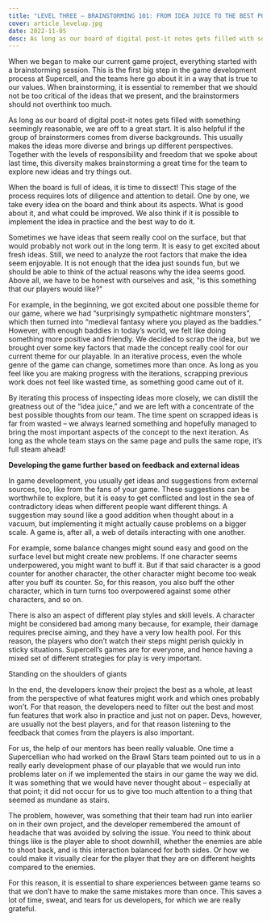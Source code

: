 ```yaml
---
title: "LEVEL THREE – BRAINSTORMING 101: FROM IDEA JUICE TO THE BEST POSSIBLE GAME DESIGN"
cover: article_levelup.jpg
date: 2022-11-05
desc: As long as our board of digital post-it notes gets filled with something seemingly reasonable, we are off to a great start. It is also helpful if the group of brainstormers comes from diverse.
---
```

When we began to make our current game project, everything started with a brainstorming session. This is the first big step in the game development process at Supercell, and the teams here go about it in a way that is true to our values. When brainstorming, it is essential to remember that we should not be too critical of the ideas that we present, and the brainstormers should not overthink too much.

As long as our board of digital post-it notes gets filled with something seemingly reasonable, we are off to a great start. It is also helpful if the group of brainstormers comes from diverse backgrounds. This usually makes the ideas more diverse and brings up different perspectives. Together with the levels of responsibility and freedom that we spoke about last time, this diversity makes brainstorming a great time for the team to explore new ideas and try things out.

When the board is full of ideas, it is time to dissect! This stage of the process requires lots of diligence and attention to detail. One by one, we take every idea on the board and think about its aspects. What is good about it, and what could be improved. We also think if it is possible to implement the idea in practice and the best way to do it.

Sometimes we have ideas that seem really cool on the surface, but that would probably not work out in the long term. It is easy to get excited about fresh ideas. Still, we need to analyze the root factors that make the idea seem enjoyable. It is not enough that the idea just sounds fun, but we should be able to think of the actual reasons why the idea seems good. Above all, we have to be honest with ourselves and ask, "is this something that our players would like?"

For example, in the beginning, we got excited about one possible theme for our game, where we had “surprisingly sympathetic nightmare monsters”, which then turned into “medieval fantasy where you played as the baddies.” However, with enough baddies in today’s world, we felt like doing something more positive and friendly. We decided to scrap the idea, but we brought over some key factors that made the concept really cool for our current theme for our playable. In an iterative process, even the whole genre of the game can change, sometimes more than once. As long as you feel like you are making progress with the iterations, scrapping previous work does not feel like wasted time, as something good came out of it.

By iterating this process of inspecting ideas more closely, we can distill the greatness out of the “idea juice,” and we are left with a concentrate of the best possible thoughts from our team. The time spent on scrapped ideas is far from wasted – we always learned something and hopefully managed to bring the most important aspects of the concept to the next iteration. As long as the whole team stays on the same page and pulls the same rope, it’s full steam ahead!

**Developing the game further based on feedback and external ideas**

In game development, you usually get ideas and suggestions from external sources, too, like from the fans of your game. These suggestions can be worthwhile to explore, but it is easy to get conflicted and lost in the sea of contradictory ideas when different people want different things. A suggestion may sound like a good addition when thought about in a vacuum, but implementing it might actually cause problems on a bigger scale. A game is, after all, a web of details interacting with one another.

For example, some balance changes might sound easy and good on the surface level but might create new problems. If one character seems underpowered, you might want to buff it. But if that said character is a good counter for another character, the other character might become too weak after you buff its counter. So, for this reason, you also buff the other character, which in turn turns too overpowered against some other characters, and so on.

There is also an aspect of different play styles and skill levels. A character might be considered bad among many because, for example, their damage requires precise aiming, and they have a very low health pool. For this reason, the players who don’t watch their steps might perish quickly in sticky situations. Supercell’s games are for everyone, and hence having a mixed set of different strategies for play is very important.

Standing on the shoulders of giants

In the end, the developers know their project the best as a whole, at least from the perspective of what features might work and which ones probably won’t. For that reason, the developers need to filter out the best and most fun features that work also in practice and just not on paper. Devs, however, are usually not the best players, and for that reason listening to the feedback that comes from the players is also important.

For us, the help of our mentors has been really valuable. One time a Supercellian who had worked on the Brawl Stars team pointed out to us in a really early development phase of our playable that we would run into problems later on if we implemented the stairs in our game the way we did. It was something that we would have never thought about – especially at that point; it did not occur for us to give too much attention to a thing that seemed as mundane as stairs.

The problem, however, was something that their team had run into earlier on in their own project, and the developer remembered the amount of headache that was avoided by solving the issue. You need to think about things like is the player able to shoot downhill, whether the enemies are able to shoot back, and is this interaction balanced for both sides. Or how we could make it visually clear for the player that they are on different heights compared to the enemies.

For this reason, it is essential to share experiences between game teams so that we don’t have to make the same mistakes more than once. This saves a lot of time, sweat, and tears for us developers, for which we are really grateful.

